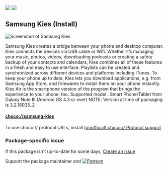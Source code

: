 [![](https://img.shields.io/chocolatey/v/samsung-kies?color=green&label=samsung-kies)](https://chocolatey.org/packages/samsung-kies) [![](https://img.shields.io/chocolatey/dt/samsung-kies)](https://chocolatey.org/packages/samsung-kies)

## Samsung Kies (Install)

![Screenshot of Samsung Kies](http://samsungsimulator.com/output/img/image/product_1690/kies2.6_backup_00_1406194066819.png)
	
Samsung Kies creates a bridge between your phone and desktop computer. Kies connects the devices via USB cable or Wifi. Whether it’s managing your music, photos, videos, downloading podcasts or creating a safety backup of your contacts and calendars, Kies combines all of these features in a fresh and easy to use interface. Playlists can be created and synchronized across different devices and platforms including iTunes. To keep your phone up to date, Kies lets you download applications, e.g. from Samsung App Store, and firmwares to install them on your phone instantly. Kies Air is the smartphone version of the program that brings the experience to your phone, too.
Supported model : Smart Phone/Tablet from Galaxy Note III (Android OS 4.3 or over)
NOTE: Version at time of packaging is 3.2.16035_2

#### [choco://samsung-kies](choco://samsung-kies)
To use choco:// protocol URLs, install [(unofficial) choco:// Protocol support ](https://chocolatey.org/packages/choco-protocol-support)

### Package-specific issue
If this package isn't up-to-date for some days, [Create an issue](https://github.com/tunisiano187/Chocolatey-packages/issues/new/choose)

Support the package maintainer and [![Patreon](https://cdn.jsdelivr.net/gh/tunisiano187/Chocolatey-packages@d15c4e19c709e7148588d4523ffc6dd3cd3c7e5e/icons/patreon.png)](https://www.patreon.com/tunisiano)
